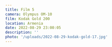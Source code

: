 ```yaml
---
title: Film 5
camera: Olympus OM-10
film: Kodak Gold 200
location: Armenia
date: 2022-08-29 23:00:05
description: ''
photo: '/uploads/2022-08-29-kodak-gold-17.jpg'
---
```


